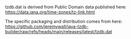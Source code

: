 tzdb.dat is derived from Public Domain data published here:
https://data.iana.org/time-zones/tz-link.html

The specific packaging and distribution comes from here:
https://github.com/jeremywall/java-tzdb-builder/raw/refs/heads/main/releases/latest/tzdb.dat

